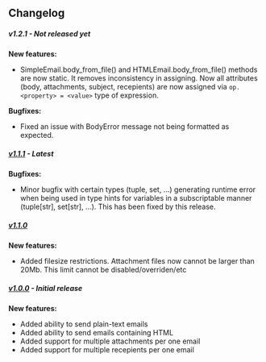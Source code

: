 ## Changelog

##### v1.2.1 - Not released yet

**New features:**

-   SimpleEmail.body_from_file() and HTMLEmail.body_from_file() methods are now static. It removes inconsistency in assigning. Now all attributes (body, attachments, subject, recepients) are now assigned via `op.<property> = <value>` type of expression.

**Bugfixes:**

-   Fixed an issue with BodyError message not being formatted as expected.

##### [v1.1.1](https://github.com/NickolaiBeloguzov/manokit/releases/tag/v1.1.1) - Latest

**Bugfixes:**

-   Minor bugfix with certain types (tuple, set, ...) generating runtime error when being used in type hints for variables in a subscriptable manner (tuple[str], set[str], ...). This has been fixed by this release.

##### [v1.1.0](https://github.com/NickolaiBeloguzov/manokit/releases/tag/v1.1.1)

**New features:**

-   Added filesize restrictions. Attachment files now cannot be larger than 20Mb. This limit cannot be disabled/overriden/etc

##### [v1.0.0](https://github.com/NickolaiBeloguzov/manokit/releases/tag/v1.0.0) - Initial release

**New features:**

-   Added ability to send plain-text emails
-   Added ability to send emails containing HTML
-   Added support for multiple attachments per one email
-   Added support for multiple recepients per one email
